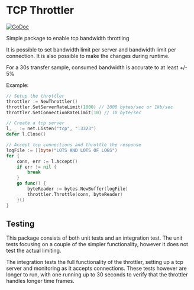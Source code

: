 # TCP Throttler

[![GoDoc](https://godoc.org/github.com/bchalk101/tcp-throttler?status.png)](https://godoc.org/github.com/bchalk101/tcp-throttler)

Simple package to enable tcp bandwidth throttling

It is possible to set bandwidth limit per server and bandwidth limit per connection. It is also possible to make the changes during runtime.

For a 30s transfer sample, consumed bandwidth is accurate to at least +/- 5%

Example:

```go
// Setup the throttler
throttler := NewThrottler()
throttler.SetServerRateLimit(1000) // 1000 bytes/sec or 1kb/sec
throttler.SetConnectionRateLimit(10) // 10 byte/sec

// Create a tcp server
l, _ := net.Listen("tcp", ":3323")
defer l.Close()

// Accept tcp connections and throttle the response
logFile := []byte("LOTS AND LOTS OF LOGS")
for {
    conn, err := l.Accept()
    if err != nil {
        break
    }
    go func() {
        byteReader := bytes.NewBuffer(logFile)
        throttler.Throttle(conn, byteReader)
    }()
}
```

## Testing
This package consists of both unit tests and an integration test. The unit tests focusing on a couple of the simpler functionality, however it does not test the actual limiting. 

The integration tests the full functionality of the throttler, setting up a tcp server and monitoring as it accepts connections. These tests however are longer to run, with one running up to 30 seconds to verify that the throttler handles longer time frames.